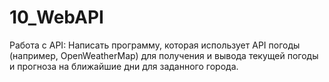 # 10_WebAPI
Работа с API: Напиcать программу, которая использует API погоды (например, OpenWeatherMap) для получения и вывода текущей погоды и прогноза на ближайшие дни для заданного города.
